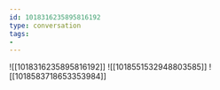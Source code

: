 ```yaml
---
id: 1018316235895816192
type: conversation
tags:
- 
---
```

![[1018316235895816192]]
![[1018551532948803585]]
![[1018583718653353984]]

